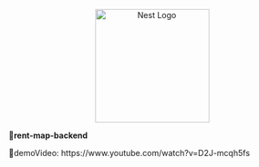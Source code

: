 <p align="center">
  <a href="http://nestjs.com/" target="blank"><img src="https://nestjs.com/img/logo-small.svg" width="200" alt="Nest Logo" /></a>
</p>
<b>💎rent-map-backend</b>

<p>👀demoVideo: https://www.youtube.com/watch?v=D2J-mcqh5fs</p>
